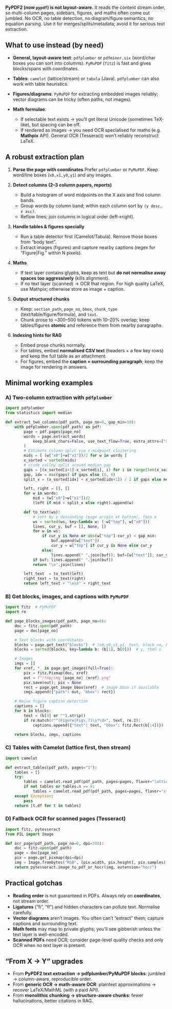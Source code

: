 **PyPDF2 (now `pypdf`) is not layout-aware.** It reads the content stream order, so multi-column pages, sidebars, figures, and maths often come out jumbled. No OCR, no table detection, no diagram/figure semantics, no equation parsing. Use it for merges/splits/metadata; avoid it for serious text extraction.

## What to use instead (by need)

- **General, layout-aware text**: `pdfplumber` or `pdfminer.six` (word/char boxes you can sort into columns). `PyMuPDF` (`fitz`) is fast and gives blocks/spans with coordinates.
- **Tables**: `camelot` (lattice/stream) or `tabula` (Java). `pdfplumber` can also work with table heuristics.
- **Figures/diagrams**: `PyMuPDF` for extracting embedded images reliably; vector diagrams can be tricky (often paths, not images).
- **Math formulae**:

  - If selectable text exists → you’ll get literal Unicode (sometimes TeX-like), but spacing can be off.
  - If rendered as images → you need OCR specialised for maths (e.g. **Mathpix** API). General OCR (Tesseract) won’t reliably reconstruct LaTeX.

## A robust extraction plan

1. **Parse the page with coordinates**
   Prefer `pdfplumber` or `PyMuPDF`. Keep word/line boxes (`x0,x1,y0,y1`) and any images.

2. **Detect columns (2–3 column papers, reports)**

   - Build a histogram of word midpoints on the X axis and find column bands.
   - Group words by column band; within each column sort by `(y desc, x asc)`.
   - Reflow lines; join columns in logical order (left→right).

3. **Handle tables & figures specially**

   - Run a table detector first (Camelot/Tabula). Remove those boxes from “body text”.
   - Extract images (figures) and capture nearby captions (regex for “Figure|Fig.” within N pixels).

4. **Maths**

   - If text layer contains glyphs, keep as text but **do not normalise away spaces too aggressively** (kills alignment).
   - If no text layer (scanned) → OCR that region. For high quality LaTeX, use Mathpix; otherwise store as image + caption.

5. **Output structured chunks**

   - Keep: `section_path`, `page_no`, `bbox`, `chunk_type` (text/table/figure/formula), and `text`.
   - Chunk prose to \~300–500 tokens with 10–20% overlap; keep tables/figures **atomic** and reference them from nearby paragraphs.

6. **Indexing hints for RAG**

   - Embed prose chunks normally.
   - For tables, embed **normalised CSV text** (headers + a few key rows) and keep the full table as an attachment.
   - For figures, embed the **caption + surrounding paragraph**; keep the image for rendering in answers.

## Minimal working examples

### A) Two-column extraction with `pdfplumber`

```python
import pdfplumber
from statistics import median

def extract_two_columns(pdf_path, page_no=0, gap_min=18):
    with pdfplumber.open(pdf_path) as pdf:
        page = pdf.pages[page_no]
        words = page.extract_words(
            keep_blank_chars=False, use_text_flow=True, extra_attrs=["size"]
        )
        # Estimate column split via x-midpoint clustering
        mids = [ (w["x0"]+w["x1"])/2 for w in words ]
        x_sorted = sorted(mids)
        # crude valley split around median gap
        gaps = [(x_sorted[i+1]-x_sorted[i], i) for i in range(len(x_sorted)-1)]
        gap, idx = max(gaps) if gaps else (0, 0)
        split_x = (x_sorted[idx] + x_sorted[idx+1]) / 2 if gaps else median(mids)

        left, right = [], []
        for w in words:
            mid = (w["x0"]+w["x1"])/2
            (left if mid < split_x else right).append(w)

        def to_text(ws):
            # sort by y descending (page origin at bottom), then x
            ws = sorted(ws, key=lambda w: (-w["top"], w["x0"]))
            lines, cur_y, buf = [], None, []
            for w in ws:
                if cur_y is None or abs(w["top"]-cur_y) < gap_min:
                    buf.append(w["text"])
                    cur_y = w["top"] if cur_y is None else cur_y
                else:
                    lines.append(" ".join(buf)); buf=[w["text"]]; cur_y=w["top"]
            if buf: lines.append(" ".join(buf))
            return "\n".join(lines)

        left_text  = to_text(left)
        right_text = to_text(right)
        return left_text + "\n\n" + right_text
```

### B) Get blocks, images, and captions with `PyMuPDF`

```python
import fitz  # PyMuPDF
import re

def page_blocks_images(pdf_path, page_no=0):
    doc = fitz.open(pdf_path)
    page = doc[page_no]

    # Text blocks with coordinates
    blocks = page.get_text("blocks")  # (x0,y0,x1,y1, text, block_no, block_type, ...)
    blocks = sorted(blocks, key=lambda b: (b[1], b[0]))  # y, then x

    # Images
    imgs = []
    for xref, *_ in page.get_images(full=True):
        pix = fitz.Pixmap(doc, xref)
        out = f"/tmp/img_{page_no}_{xref}.png"
        pix.save(out); pix = None
        rect = page.get_image_bbox(xref)  # image bbox if available
        imgs.append({"path": out, "bbox": rect})

    # Naive figure caption detection
    captions = []
    for b in blocks:
        text = (b[4] or "").strip()
        if re.match(r"^(Figure|Fig\.?)\s*\d+", text, re.I):
            captions.append({"text": text, "bbox": fitz.Rect(b[:4])})

    return blocks, imgs, captions
```

### C) Tables with Camelot (lattice first, then stream)

```python
import camelot

def extract_tables(pdf_path, pages="1"):
    tables = []
    try:
        tables = camelot.read_pdf(pdf_path, pages=pages, flavor="lattice")
        if not tables or tables.n == 0:
            tables = camelot.read_pdf(pdf_path, pages=pages, flavor="stream")
    except Exception:
        pass
    return [t.df for t in tables]
```

### D) Fallback OCR for scanned pages (Tesseract)

```python
import fitz, pytesseract
from PIL import Image

def ocr_page(pdf_path, page_no=0, dpi=300):
    doc = fitz.open(pdf_path)
    page = doc[page_no]
    pix = page.get_pixmap(dpi=dpi)
    img = Image.frombytes("RGB", [pix.width, pix.height], pix.samples)
    return pytesseract.image_to_pdf_or_hocr(img, extension="hocr")
```

## Practical gotchas

- **Reading order** is not guaranteed in PDFs. Always rely on **coordinates**, not stream order.
- **Ligatures** (“ﬁ”, “ﬂ”) and hidden characters can pollute text. Normalise carefully.
- **Vector diagrams** aren’t images. You often can’t “extract” them; capture captions and surrounding text.
- **Math fonts** may map to private glyphs; you’ll see gibberish unless the text layer is well-encoded.
- **Scanned PDFs** need OCR; consider page-level quality checks and only OCR when no text layer is present.

## “From X → Y” upgrades

- From **PyPDF2 text extraction → pdfplumber/PyMuPDF blocks**: jumbled → column-aware, reproducible order.
- From **generic OCR → math-aware OCR**: plaintext approximations → recover LaTeX/MathML (with a paid API).
- From **monolithic chunking → structure-aware chunks**: fewer hallucinations, better citations in RAG.
